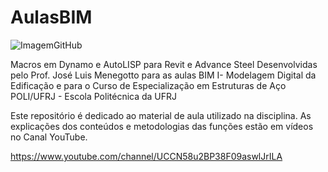 # AulasBIM
![ImagemGitHub](https://user-images.githubusercontent.com/9437020/177049848-57bfaae6-9411-4095-af6b-12efc9f28616.PNG)

Macros em Dynamo e AutoLISP para Revit e Advance Steel Desenvolvidas pelo Prof. José Luis Menegotto para as aulas BIM I- Modelagem Digital da Edificação e para o Curso de Especialização em Estruturas de Aço POLI/UFRJ - Escola Politécnica da UFRJ 

Este repositório é dedicado ao material de aula utilizado na disciplina. As explicações dos conteúdos e metodologias das funções estão em vídeos no Canal YouTube.

https://www.youtube.com/channel/UCCN58u2BP38F09aswlJrILA

